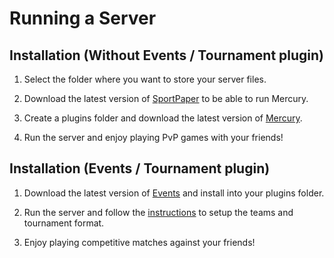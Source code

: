 Running a Server
================

Installation (Without Events / Tournament plugin)
------------

1. Select the folder where you want to store your server files.

2. Download the latest version of [SportPaper](https://github.com/destial/Mercury/releases/download/v1.0.0/sportpaper.jar) to be able to run Mercury.

3. Create a plugins folder and download the latest version of [Mercury](https://github.com/destial/Mercury/releases/download/v1.0.0/Mercury.jar).

4. Run the server and enjoy playing PvP games with your friends!

Installation (Events / Tournament plugin)
------------

1. Download the latest version of [Events](https://github.com/destial/Mercury/releases/download/v1.0.0/Events.jar) and install into your plugins folder.

2. Run the server and follow the [instructions](https://github.com/destial/Events) to setup the teams and tournament format.

3. Enjoy playing competitive matches against your friends!